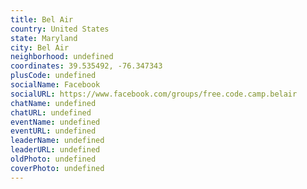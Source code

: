 ```yaml
---
title: Bel Air
country: United States
state: Maryland
city: Bel Air
neighborhood: undefined
coordinates: 39.535492, -76.347343
plusCode: undefined
socialName: Facebook
socialURL: https://www.facebook.com/groups/free.code.camp.belair
chatName: undefined
chatURL: undefined
eventName: undefined
eventURL: undefined
leaderName: undefined
leaderURL: undefined
oldPhoto: undefined
coverPhoto: undefined
---
```

